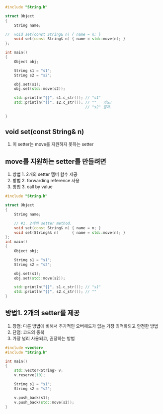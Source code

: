 ```c++
#include "String.h"

struct Object
{
	String name;

//	void set(const String& n) { name = n; }	
	void set(const String& n) { name = std::move(n); }	
};

int main()
{	
	Object obj;

	String s1 = "s1";
	String s2 = "s2";	

	obj.set(s1);
	obj.set(std::move(s2));

	std::println("{}", s1.c_str());	// "s1"
	std::println("{}", s2.c_str()); // ""   의도!	
									// "s2" 결과.	
									
}
```

## void set(const String& n)
1) 이 setter는 move를 지원하지 못하는 setter

## move를 지원하는 setter를 만들려면
1) 방법 1. 2개의 setter 멤버 함수 제공
2) 방법 2. forwarding reference 사용
3) 방법 3. call by value

```c++
#include "String.h"

struct Object
{
	String name;

	// #1. 2개의 setter method.
	void set(const String& n) { name = n; }	
	void set(String&& n)      { name = std::move(n); }		
};
int main()
{	
	Object obj;

	String s1 = "s1";
	String s2 = "s2";	

	obj.set(s1);
	obj.set(std::move(s2));

	std::println("{}", s1.c_str());	// "s1"
	std::println("{}", s2.c_str()); // ""   
} 
```
## 방법1. 2개의 setter를 제공
1) 장점: 다른 방법에 비해서 추가적인 오버헤드가 없는 가장 최적화되고 안전한 방법
2) 단점: 코드의 중복
3) 가장 널리 사용되고, 권장하는 방법

```c++
#include <vector>
#include "String.h"

int main()
{
	std::vector<String> v;
	v.reserve(10);

	String s1 = "s1";
	String s2 = "s2";

	v.push_back(s1);
	v.push_back(std::move(s2));
}
```


